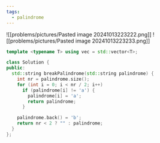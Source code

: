 ```yaml
---
tags:
  - palindrome
---
```

![[problems/pictures/Pasted image 20241013223222.png]]
![[problems/pictures/Pasted image 20241013223233.png]]


```c++
template <typename T> using vec = std::vector<T>;

class Solution {
public:
  std::string breakPalindrome(std::string palindrome) {
    int nr = palindrome.size();
    for (int i = 0; i < nr / 2; i++)
      if (palindrome[i] != 'a') {
        palindrome[i] = 'a';
        return palindrome;
      }

    palindrome.back() = 'b';
    return nr < 2 ? "" : palindrome;
  }
};
```